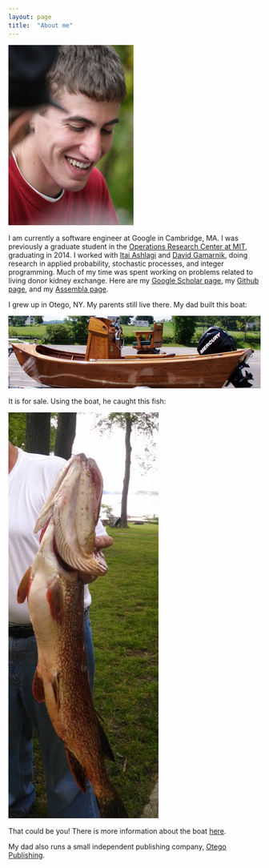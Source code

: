 ```yaml
---
layout: page
title:  "About me"
---
```


<img src = "../assets/rossPicture.jpg" width="250px">


I am currently a software engineer at Google in Cambridge, MA.  I was previously a graduate student in the [Operations Research Center at MIT](http://www.mit.edu/~orc/), graduating in 2014.  I worked with [Itai Ashlagi](http://web.mit.edu/iashlagi/www/) and [David Gamarnik](http://www.mit.edu/~gamarnik/home.html), doing research in applied probability, stochastic processes, and integer programming. Much of my time was spent working on problems related to living donor kidney exchange.  Here are my [Google Scholar page](http://scholar.google.com/citations?user=8wAjOQkAAAAJ&amp;hl=en), my [Github page](https://github.com/rma350), and my [Assembla page](https://www.assembla.com/profile/rma350?public=true).

I grew up in Otego, NY. My parents still live there.  My dad built this boat:

<img src="../assets/andersonBoatworks.jpg">

It is for sale.  Using the boat, he caught this fish:

<img src="../assets/andersonBoatworksFish.jpg" width="300px">

That could be you!  There is more information about the boat [here](http://andersonboatworks.wordpress.com/).

My dad also runs a small independent publishing company, [Otego Publishing](http://otegopublishing.wordpress.com/).